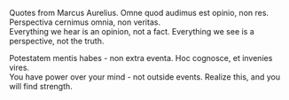 Quotes from Marcus Aurelius. 
Omne quod audimus est opinio, non res. Perspectiva cernimus omnia, non veritas.  
Everything we hear is an opinion, not a fact. Everything we see is a perspective, not the truth.  

Potestatem mentis habes - non extra eventa. Hoc cognosce, et invenies vires.  
You have power over your mind - not outside events. Realize this, and you will find strength.
